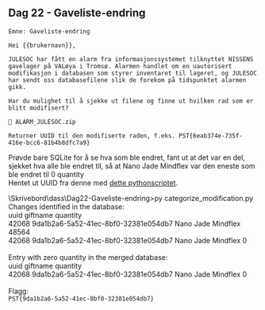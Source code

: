 ## Dag 22 - Gaveliste-endring

```
Emne: Gaveliste-endring

Hei {{brukernavn}},

JULESOC har fått en alarm fra informasjonssystemet tilknyttet NISSENS gavelager på VALøya i Tromsø. Alarmen handlet om en uautorisert modifikasjon i databasen som styrer inventaret til lageret, og JULESOC har sendt oss databasefilene slik de forekom på tidspunktet alarmen gikk.

Har du mulighet til å sjekke ut filene og finne ut hvilken rad som er blitt modifisert?

📎 ALARM_JULESOC.zip

Returner UUID til den modifiserte raden, f.eks. PST{6eab374e-735f-416e-bcc6-81b4b8dfc7a9}
```

Prøvde bare SQLite for å se hva som ble endret, fant ut at det var en del, sjekket hva alle ble endret til, så at Nano Jade Mindflex var den eneste som ble endret til 0 quantity\
Hentet ut UUID fra denne med [dette pythonscriptet](categorize_modification.py).

\Skrivebord\dass\Dag22-Gaveliste-endring>py categorize_modification.py\
Changes identified in the database:\
                                       uuid            giftname  quantity\
42068  9da1b2a6-5a52-41ec-8bf0-32381e054db7  Nano Jade Mindflex     48564\
42068  9da1b2a6-5a52-41ec-8bf0-32381e054db7  Nano Jade Mindflex         0\
\
Entry with zero quantity in the merged database:\
                                       uuid            giftname  quantity\
42068  9da1b2a6-5a52-41ec-8bf0-32381e054db7  Nano Jade Mindflex         0\
\
Flagg:\
`PST{9da1b2a6-5a52-41ec-8bf0-32381e054db7}`
